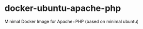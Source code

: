 docker-ubuntu-apache-php
========================

Minimal Docker Image for Apache+PHP (based on minimal ubuntu)
